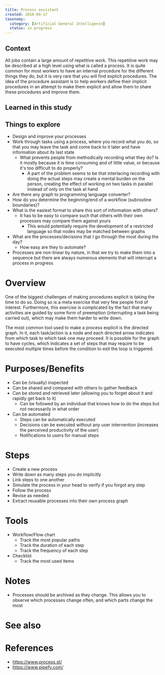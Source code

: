 ```yaml
---
title: Process assistant
created: 2016-09-17
taxonomy:
  category: [Artificial General Intelligence]
  status: in progress
---
```


## Context
All jobs contain a large amount of repetitive work. This repetitive work may be described at a high level using what is called a process. It is quite common for most workers to have an internal procedure for the different things they do, but it is very rare that you will find explicit procedures. The idea of the procedure assistant is to help workers define their implicit procedures in an attempt to make them explicit and allow them to share these procedures and improve them.

## Learned in this study

## Things to explore
* Design and improve your processes
* Work through tasks using a process, where you record what you do, so that you may leave the task and come back to it later and have information about its last state
	* What prevents people from methodically recording what they do? Is it mostly because it is time consuming and of little value, or because it's too difficult to do properly?
		* A part of the problem seems to be that interlacing recording with doing the actual steps may create a mental burden on the person, creating the effect of working on two tasks in parallel instead of only on the task at hand
* Are there any graph to programming language converter?
* How do you determine the beginning/end of a workflow (subroutine boundaries)?
* What is the easiest format to share this sort of information with others?
	* It has to be easy to compare such that others with their own processes may compare them against yours
		* This would potentially require the development of a restricted language so that nodes may be matched between graphs
* What are the processes/decisions that I go through the most during the day?
	* How easy are they to automate?
* Processes are non-linear by nature, in that we try to make them into a sequence but there are always numerous elements that will interrupt a process in progress

# Overview
One of the biggest challenges of making procedures explicit is taking the time to do so. Doing so is a meta exercise that very few people find of interest. Furthermore, this exercise is complicated by the fact that many activities are guided by some form of preemption (interrupting a task being carried out), which may make them harder to write down.

The most common tool used to make a process explicit is the directed graph. In it, each task/action is a node and each directed arrow indicates from which task to which task one may proceed. It is possible for the graph to have cycles, which indicates a set of steps that may require to be executed multiple times before the condition to exit the loop is triggered.

# Purposes/Benefits
* Can be (visually) inspected
* Can be shared and compared with others to gather feedback
* Can be stored and retrieved later (allowing you to forget about it and rapidly get back to it)
	* Can be followed by an individual that knows how to do the steps but not necessarily in what order
* Can be automated
	* Steps can be automatically executed
	* Decisions can be executed without any user intervention (increases the perceived productivity of the user)
	* Notifications to users for manual steps

# Steps
* Create a new process
* Write down as many steps you do implicitly
* Link steps to one another
* Simulate the process in your head to verify if you forgot any step
* Follow the process
* Revise as needed
* Extract reusable processes into their own process graph

# Tools
* Workflow/Flow chart
	* Track the most popular paths
	* Track the duration of each step
	* Track the frequency of each step
* Checklist
	* Track the most used items

# Notes
* Processes should be archived as they change. This allows you to observe which processes change often, and which parts change the most

# See also

# References
* https://www.process.st/
* https://www.pipefy.com/
